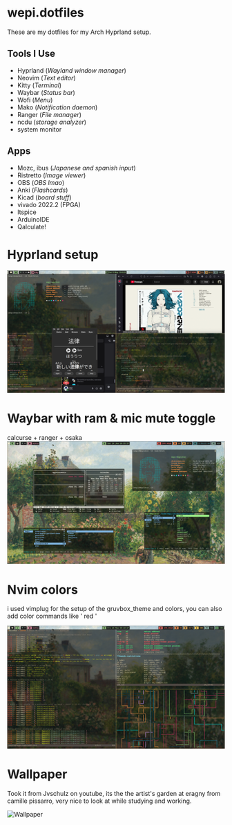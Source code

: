 # wepi.dotfiles
These are my dotfiles for my Arch Hyprland setup.

## Tools I Use

- Hyprland (*Wayland window manager*)
- Neovim (*Text editor*)
- Kitty (*Terminal*)
- Waybar (*Status bar*)
- Wofi (*Menu*)
- Mako (*Notification daemon*)
- Ranger (*File manager*)
- ncdu (*storage analyzer*)
- system monitor
## Apps

- Mozc, ibus (*Japanese and spanish input*)
- Ristretto (*Image viewer*)
- OBS (*OBS lmao*)
- Anki (*Flashcards*)
- Kicad (*board stuff*)
- vivado 2022.2 (FPGA)
- ltspice
- ArduinoIDE
- Qalculate!

# Hyprland setup
![setup](pics/git_setup.png)

# Waybar with ram & mic mute toggle
calcurse + ranger + osaka
![setup](pics/tools_desktop.png)

# Nvim colors
i used vimplug for the setup of the gruvbox_theme and colors, you can also add color commands like '<red> red </red>'

![nvim_colors](pics/nvim_colors.png)

# Wallpaper

Took it from Jvschulz on youtube, its the the artist's garden at eragny from camille pissarro, very nice to look at while studying and working.

![Wallpaper](pics/desktop.jpg)

